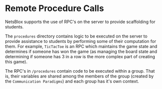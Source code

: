 # Remote Procedure Calls
NetsBlox supports the use of RPC's on the server to provide scaffolding for students. 

The `procedures` directory contains logic to be executed on the server to provide assistance to students by performing some of their computation for them. For example, `TicTacToe` is an RPC which maintains the game state and determines if someone has won the game (as managing the board state and determining if someone has 3 in a row is the more complex part of creating this game).

The RPC's in `/procedures` contain code to be executed within a group. That is, their variables are shared among the members of the group (created by the `Communication Paradigms`) and each group has it's own context.

